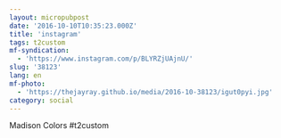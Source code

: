 ```yaml
---
layout: micropubpost
date: '2016-10-10T10:35:23.000Z'
title: 'instagram'
tags: t2custom
mf-syndication:
  - 'https://www.instagram.com/p/BLYRZjUAjnU/'
slug: '38123'
lang: en
mf-photo:
  - 'https://thejayray.github.io/media/2016-10-38123/igut0pyi.jpg'
category: social
---
```

Madison Colors #t2custom
